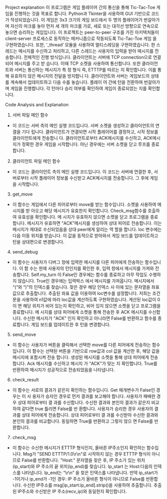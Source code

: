 Project explanation
이 프로그램은 게임 플레이어 간의 통신을 통해 Tic-Tac-Toe 게임을 진행하는 것을 목표로 합니다.
Python과 Tkinter을 사용하여 GUI 기반으로 코드가 작성되었습니다. 이 게임은 3x3 크기의 게임
보드에서 두 명의 플레이어가 번갈아가며 자신의 마크를 놓아 먼저 세 개의 마크를 가로, 세로
또는 대각선 방향으로 연속으로 놓으면 승리하는 게임입니다. 이 프로젝트는 peer-to-peer 구조를
가진 아키텍처들이 client-server 프로세스로 동작하는 메커니즘으로 작동되도록 Tic-Tac-Toe 게임
을 구현하였습니다. 또한, ‘_thread’ 모듈을 사용하여 멀티스레딩을 구현하였습니다. 한 스레드는
메시지를 수신하고 처리하고, 다른 스레드는 사용자의 입력을 받아 메시지를 전송합니다.
전체적인 진행 방식입니다. 클라이언트는 서버에 TCP connection으로 연결되어 메시지를 주고 받
습니다. 이때 TCP 소켓을 사용하여 통신합니다. 또한 클라이언트와 서버는 통신하는 메시지가 특
정 형식 즉, ETTTP를 따르는 지 확인합니다. 이를 통해 유효하지 않은 메시지의 전달을 방지합니
다. 클라이언트와 서버는 게임보드의 상태를 계속해서 업데이트하고 다음 수를 놓습니다. 플레이
어 간에 턴을 전환하여 번갈아가며 게임을 진행합니다. 각 턴마다 승리 여부를 확인하여 게임이
종료되었는 지를 확인합니다.

Code Analysis and Explanation
1. 서버 파일 메인 함수
- 이 코드는 서버 측의 메인 실행 코드입니다. 서버 소켓을 생성하고 클라이언트의 연결을 기다
립니다. 클라이언트가 연결되면 시작 플레이어를 결정하고, 시작 정보를 클라이언트에게 전송합니
다. 클라이언트로부터 ACK메시지를 수신하고, ACK메시지가 정확한 경우 게임을 시작합니다. 아닌
경우에는 서버 소켓을 닫고 루프를 종료합니다.
2. 클라이언트 파일 메인 함수
- 이 코드는 클라이언트 측의 메인 실행 코드입니다. 이 코드는 서버에 연결한 후, 서버로부터
시작 플레이어 정보를 수신받고 ACK메시지를 전송합니다. 그 후에 게임을 시작합니다.
3. get_move
- 이 함수는 게임에서 다른 피어로부터 move를 받는 함수입니다. 소켓을 사용하여 메시지를 받
아오고 해당 메시지가 유효한지 확인합니다. Check_msg함수를 호출하여 유효성을 확인합니다. 메
시지가 유효하지 않으면 소켓을 닫고 프로그램을 종료합니다. 메시지가 유효하면 “ACK”메시지를
생성하여 상대 피어로 전송합니다. 이는 메시지가 제대로 수신되었음을 상대 peer에게 알리는 역
할을 합니다. loc 변수에는 다음 이동 위치를 받습니다. 이 값을 동적으로 받아와서 게임 보드를
업데이트하고 턴을 상대편으로 변경합니다.
4. send_debug
- 이 함수는 사용자가 디버그 창에 입력한 메시지를 다른 피어에게 전송하는 함수입니다. 이 함
수는 현재 사용자의 턴인지를 확인한 후, 입력 창에서 메시지를 가져와 전송합니다. Self.my_turn
이 False인 경우에는 함수를 종료하고 아무 작업도 수행하지 않습니다. True인 경우에는 입력박스
에서 메시지를 가져옵니다. 메시지에서 “(“와 “)”의 인덱스를 찾습니다. 찾은 경우 해당 인덱스 사
이에 있는 문자열을 좌표값으로 추출합니다. 추출된 좌표 값을 이용하여 loc변수를 설정합니다.
저희는 조건문을 사용하여 n1값에 따라 loc값을 계산하도록 구현하였습니다. 계산된 loc값이 0이
면 해당 위치가 비어 있는지 확인하고, 비어 있지 않으면 소켓을 닫고 프로그램을 종료합니다. 메
시지를 상대 피어에게 소켓을 통해 전송한 후 ACK 메시지를 수신합니다. 수신한 메시지가 “ACK”
인지 확인하고 아니라면 False를 반환하고 함수를 종료합니다. 게임 보드를 업데이트한 후 턴을
변경합니다.
5. send_move
- 이 함수는 사용자가 버튼을 클릭해서 선택한 move를 다른 피어에게 전송하는 함수입니다. 이
함수는 선택된 버튼을 기반으로 row값과 col 값을 계산한 후, 해당 값을 메시지에 포함시켜 전송
합니다. 생성된 메시지를 소켓을 통해 상대 피어에게 전송합니다. Ack 메시지를 수신하고 메시지
가 “ACK”가 맞는 지 확인합니다. True를 반환하여 메시지가 성공적으로 전송되었음을 나타냅니다.
6. check_result
- 이 함수는 서로의 결과가 같은지 확인하는 함수입니다. Get 매개변수가 False인 경우는 이 사
용자가 승자인 경우로 먼저 결과를 보고해야 합니다. 사용자가 패배한 경우 상대 피어로부터 결
과를 수신합니다. 수신한 결과와 본인의 결과가 같은지 비교하여 같다면 true 틀리면 False를 반
환합니다. 사용자가 승리한 경우 사용자의 결과를 상대 피어에게 전송합니다. 상대 피어로부터 결
과를 수신받아 수신한 결과와 본인의 결과를 비교합니다. 동일하면 True를 반환하고 그렇지 않으
면 False를 반환합니다.
7. check_msg
- 이 함수는 수신한 메시지가 ETTTP 형식인지, 올바른 IP주소인지 확인하는 함수입니다. Msg가
"SEND ETTTP/1.0\r\n"로 시작하지 않는 경우 ETTTP 형식이 아니므로 False를 반환합니다. "Host:"
문자열을 찾은 후, IP 주소가 있는 위치(ip_start)와 IP 주소의 끝 위치(ip_end)를 찾습니다. Ip_start
는 Host:다음의 인덱스를 나타냅니다. Ip_end는 “\r\n” 을 찾은 인덱스를 나타냅니다. 만약
ip_start가 -1이거나 ip_end가 -1인 경우: IP 주소가 올바른 형식이 아니므로 False를 반환합니다.
수신한 IP주소를 msg[ip_start:ip_end].strip()을 사용하여 추출합니다. 추출된 IP주소와 수신받은 IP
주소(recv_ip)와 동일한지 확인합니다.
